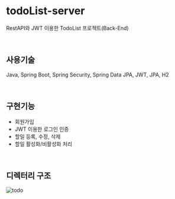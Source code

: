 # todoList-server
RestAPI와 JWT 이용한 TodoList 프로젝트(Back-End)

<br>

## 사용기술
Java, Spring Boot, Spring Security, Spring Data JPA, JWT, JPA, H2

<br>

## 구현기능
- 회원가입
- JWT 이용한 로그인 인증
- 할일 등록, 수정, 삭제 
- 할일 활성화/비활성화 처리

<br>

## 디렉터리 구조
![todo](https://user-images.githubusercontent.com/44972292/179391062-8a60b284-300a-4025-bcc5-ea2536e87b20.png)
